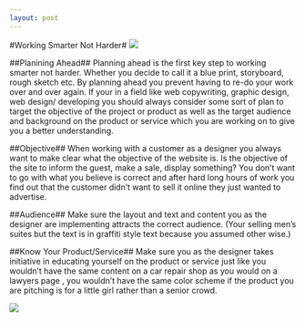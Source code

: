 ```yaml
---
layout: post
---
```

#Working Smarter Not Harder#
![](http://www.balka.com.au/wp-content/uploads/2011/08/WEBDES-Web-design-planning-820-330.jpg)

##Planining Ahead##
Planning ahead is the first key step to working smarter not harder. Whether you decide to call it a blue print, storyboard, rough sketch etc. By planning ahead you prevent having to re-do your work over and over again. If your in a field like web copywriting, graphic design, web design/ developing you should always consider some sort of plan to target the objective of the project or product as well as the target audience and background on the product or service which you are working on to give you a better understanding. 

##Objective##
When working with a customer as a designer you always want to make clear what the objective of the website is.  Is the objective of the site to inform the guest, make a sale, display something? You don’t want to go with what you believe is correct and after hard long hours of work you find out that the customer didn’t want to sell it online they just wanted to advertise.

##Audience##
Make sure the layout and text and content you as the designer are implementing attracts the correct audience. (Your selling men’s suites but the text is in graffiti style text because you assumed other wise.)

##Know Your Product/Service##
Make sure you as the designer takes initiative in educating yourself on the product or service just like you wouldn’t have the same content on a car repair shop as you would on a lawyers page , you wouldn’t have the same color scheme if the product you are pitching is for a little girl rather than a senior crowd.

![](https://blog.kissmetrics.com/wp-content/uploads/2011/02/ab-testing-schematic.jpg)
